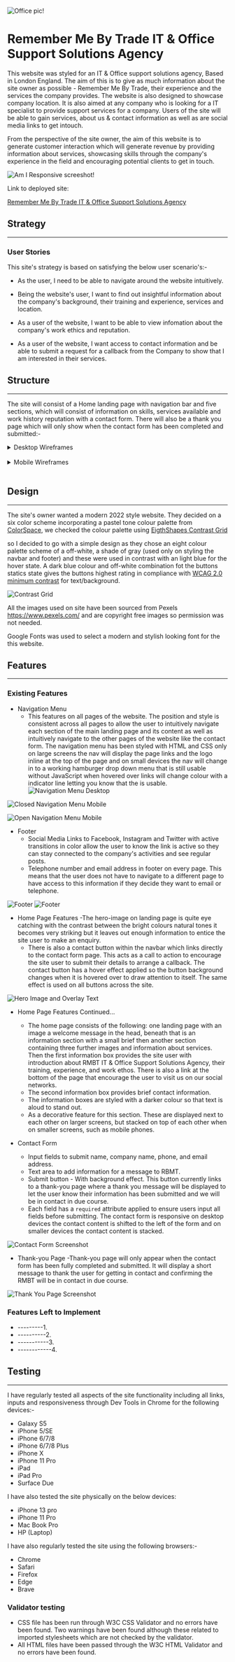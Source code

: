![Office pic!](assets/images/RMBT.png)
# Remember Me By Trade IT & Office Support Solutions Agency
This website was styled for an IT & Office support solutions agency, Based in London England. The aim of this is to give as much information about the site owner as possible - Remember Me By Trade, their experience and the services the company provides. The website is also designed to showcase company location. It is also aimed at any company who is looking for a IT specialist to provide support services for a company. Users of the site will be able to gain services, about us & contact information as well as are social media links to get intouch.

From the perspective of the site owner, the aim of this website is to generate customer interaction which will generate revenue by providing information about services, showcasing skills through the company's experience in the field and encouraging potential clients to get in touch.

![Am I Responsive screeshot!](assets/images/website-pic.png)

Link to deployed site:

[Remember Me By Trade IT & Office Support Solutions Agency](https://aol83.github.io/Remember-Me-By-Trade/)


## Strategy
----

### User Stories

This site's strategy is based on satisfying the below user scenario's:-

* As the user, I need to be able to navigate around the website intuitively.

* Being the website's user, I want to find out insightful information about the company's background, their training and experience, services and location.

* As a user of the website, I want to be able to view infomation about the company's work ethics and reputation.

* As a user of the website, I want access to contact information and be able to submit a request for a callback from the Company to show that I am interested in their services.



## Structure
----

The site will consist of a Home landing page with navigation bar and five sections, which will consist of information on skills, services available and work history reputation with a contact form. There will also be a thank you page which will only show when the contact form has been completed and submitted:-

<details>
<summary>Desktop Wireframes</summary>
<br>

![Wireframes](assets/wireframes/RMBT-DESKTOP.png)
![Wireframes](assets/wireframes/RMBT-TABLET.png)

</details>

<br>

<details>
<summary>Mobile Wireframes</summary>
<br> 

![wireframes](assets/wireframes/New-Wireframe-1.png)
</details>

<br>

## Design
----

The site's owner wanted a modern 2022 style website. They decided on a six color scheme incorporating a pastel tone colour palette from [ColorSpace](https://mycolor.space/), we checked the colour palette using [EigthShapes Contrast Grid](https://contrast-grid.eightshapes.com/?version=1.1.0&background-colors=&foreground-colors=%23faf8f6%2C%0D%0A%2300a4fcd9%0D%0A%234244b9%0D%0A%23191641%0D%0A%23536075de&es-color-form__tile-size=compact&es-color-form__show-contrast=aaa&es-color-form__show-contrast=aa&es-color-form__show-contrast=aa18&es-color-form__show-contrast=dnp) 

so I decided to go with a simple design as they chose an eight colour palette scheme of a off-white, a shade of gray (used only on styling the navbar and footer) and these were used in contrast with an light blue for the hover state. A dark blue colour and off-white combination fot the buttons statics state gives the buttons highest rating in compliance with [WCAG 2.0 minimum contrast](https://www.w3.org/TR/UNDERSTANDING-WCAG20/visual-audio-contrast-contrast.html) for text/background.  

![Contrast Grid](assets/images/contrast-grid.png)

All the images used on site have been sourced from Pexels https://www.pexels.com/  and are copyright free images so permission was not needed. 

Google Fonts was used to select a modern and stylish looking font for the this website.

## Features 
----

### Existing Features



* Navigation Menu 
    - This features on all pages of the website. The position and style is consistent across all pages to allow the user to intuitively navigate each section of the main landing page and its content as well as intuitively navigate to the other pages of the website like the contact form.  The navigation menu has been styled with HTML and CSS only on large screens the nav will display the page links and the logo inline at the top of the page and on small devices the nav will change in to a working hamburger drop down menu that is still usable without JavaScript when hovered over links will change colour with a indicator line letting you know that the is usable.
![Navigation Menu Desktop](assets/images/nav-desktop.png)

![Closed Navigation Menu Mobile](assets/images/NAV_mobile-closed.png)

![Open Navigation Menu Mobile](assets/images/NAV-mobile-open.png)

* Footer 
    - Social Media Links to Facebook, Instagram and Twitter with active transitions in color allow the user to know the link is active so they can stay connected to the company's activities and see regular posts.
    - Telephone number and email address in footer on every page.  This means that the user does not have to navigate to a different page to have access to this information if they decide they want to email or telephone. 

![Footer](assets/images/Responcive-footer-A.png)
![Footer](assets/images/Responcive-footer-B.png)   
  

* Home Page Features
    -The hero-image on landing page is quite eye catching with the contrast between the bright colours natural tones it becomes very striking but it leaves out enough information to entice the site user to make an enquiry.
    - There is also a contact button within the navbar which links directly to the contact form page.  This acts as a call to action to encourage the site user to submit their details to arrange a callback.  The contact button has a hover effect applied so the button background changes when it is hovered over to draw attention to itself. The same effect is used on all buttons across the site.

![Hero Image and Overlay Text](assets/images/hero-image.pn)   


* Home Page Features Continued...
    - The home page consists of the following: one landing page with an image a welcome message in the head, beneath that is an information section with a small brief then another section containing three further images and information about services. Then the first information box provides the site user with introduction about RMBT IT & Office Support Solutions Agency, their training, experience, and work ethos. There is also a link at the bottom of the page that encourage the user to visit us on our social networks.  
    - The second information box provides brief contact information.
    - The information boxes are styled with a darker colour so that text is aloud to stand out.
    - As a decorative feature for this section. These are displayed next to each other on larger screens, but stacked on top of each other when on smaller screens, such as mobile phones. 


* Contact Form
    - Input fields to submit name, company name, phone, and email address.
    - Text area to add information for a message to RBMT.
    - Submit button - With background effect. This button currently links to a thank-you page where a thank you message will be displayed to let the user know their information has been submitted and we will be in contact in due course. 
    - Each field has a ```required``` attribute applied to ensure users input all fields before submitting. The contact form is responsive on desktop devices the contact content is shifted to the left of the form and on smaller devices the contact content is stacked. 

![Contact Form Screenshot](assets/images/form.pn)


* Thank-you Page
    -Thank-you page will only appear when the contact form has been fully completed and submitted.  It will display a short message to thank the user for getting in contact and confirming the RMBT will be in contact in due course.

![Thank You Page Screenshot](assets/images/thank-you-screenshot.pn)
<br/>


### Features Left to Implement

* ---------1.
* ----------2. 
* -----------3.
* ------------4. 


## Testing
----

I have regularly tested all aspects of the site functionality including all links, inputs and responsiveness through Dev Tools in Chrome for the following devices:-

* Galaxy S5
* iPhone 5/SE
* iPhone 6/7/8
* iPhone 6/7/8 Plus
* iPhone X
* iPhone 11 Pro
* iPad
* iPad Pro
* Surface Due


I have also tested the site physically on the below devices:

* iPhone 13 pro
* iPhone 11 Pro
* Mac Book Pro 
* HP (Laptop)

I have also regularly tested the site using the following browsers:-

* Chrome
* Safari
* Firefox
* Edge
* Brave


### Validator testing 

* CSS file has been run through W3C CSS Validator and no errors have been found.  Two warnings have been found although these related to imported stylesheets which are not checked by the validator.
* All HTML files have been passed through the W3C HTML Validator and no errors have been found. 



